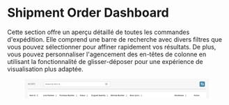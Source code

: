 # Shipment Order Dashboard

Cette section offre un aperçu détaillé de toutes les commandes d'expédition. Elle comprend une barre de recherche avec divers filtres que vous pouvez sélectionner pour affiner rapidement vos résultats. De plus, vous pouvez personnaliser l'agencement des en-têtes de colonne en utilisant la fonctionnalité de glisser-déposer pour une expérience de visualisation plus adaptée.

<figure><img src="../.gitbook/assets/shipment-order-dashboard.png" alt=""><figcaption></figcaption></figure>
